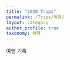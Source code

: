 ```yaml
---
title: "2020 Trips"
permalink: /Trips/여행/
layout: category
author_profile: true
taxonomy: 여행
---
```


여행 기록
